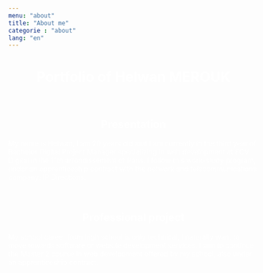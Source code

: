 ```yaml
---
menu: "about"
title: "About me"
categorie : "about"
lang: "en"
---
```


# Portfolio of Helwan MEROUK

<br>

## Presentation
My name is Helwan, I am 20 years old and I am currently in the third year of Bachelor Digital Project Manager specializing in web development at ECV Digital in the 11th arrondissement of Paris. I follow this work-study program, under an apprenticeship contract with the network and telecommunications company: IP Directions.

<br>

## Professional project
My school career from high school is only technical, I naturally want to move towards software or website development services. I aim to continue the Master 2 course in web development offered by my school, also under an apprenticeship contract.

<style>
  h1{
    text-align: center;
    font-weight: bold;
    color: #FFFFFF;
  }
  h2{
    text-align: center;
    color: #FFFFFF;
  }
  p{
    color: #FFFFFF;
  }
</style>
